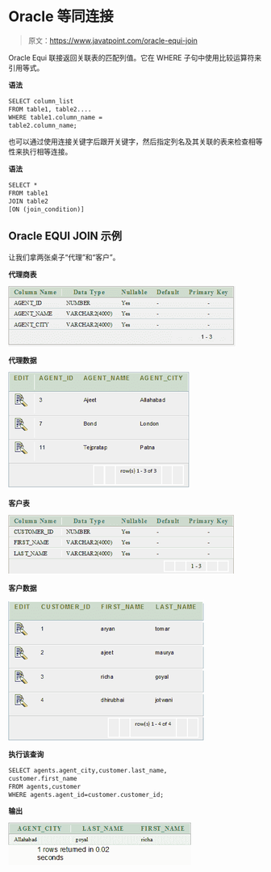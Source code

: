 # Oracle 等同连接

> 原文：<https://www.javatpoint.com/oracle-equi-join>

Oracle Equi 联接返回关联表的匹配列值。它在 WHERE 子句中使用比较运算符来引用等式。

**语法**

```
SELECT column_list 
FROM table1, table2....
WHERE table1.column_name =
table2.column_name;

```

也可以通过使用连接关键字后跟开关键字，然后指定列名及其关联的表来检查相等性来执行相等连接。

**语法**

```
SELECT *
FROM table1 
JOIN table2
[ON (join_condition)] 

```

## Oracle EQUI JOIN 示例

让我们拿两张桌子“代理”和“客户”。

**代理商表**

![Oracle Equi Join](img/d7fe45b517714f6c021da828dc034209.png)

**代理数据**

![Oracle Equi Join 2](img/0ff7f009f06cd131b7c26f28acf6828e.png)

**客户表**

![Oracle Equi Join 3](img/a9338ecb210e974b524a541dce3573b7.png)

**客户数据**

![Oracle Equi Join 4](img/1f8fce431c1a5ddbf5086e8606330ec6.png)

**执行该查询**

```
SELECT agents.agent_city,customer.last_name,  
customer.first_name 
FROM agents,customer  
WHERE agents.agent_id=customer.customer_id;  

```

**输出**

![Oracle Equi Join 5](img/76b9a603fc643e5c931858266ee17787.png)